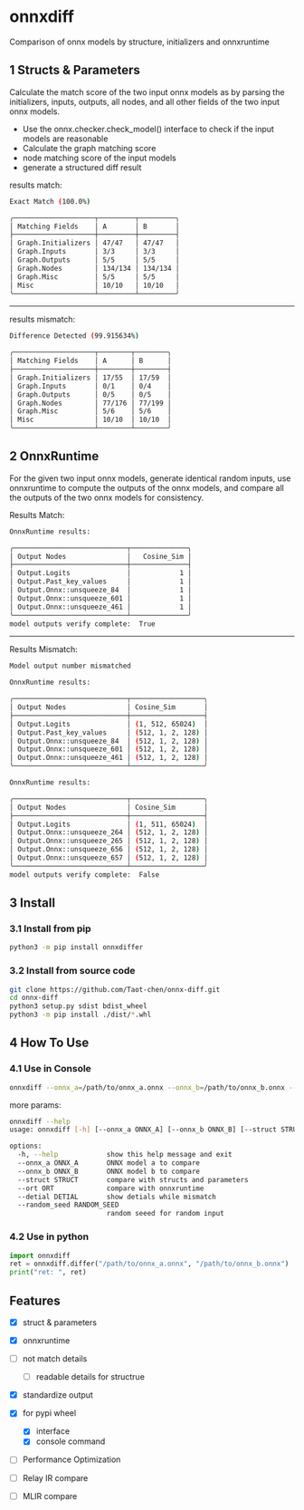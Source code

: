 # onnxdiff

Comparison of onnx models by structure, initializers and onnxruntime


## 1 Structs & Parameters

Calculate the match score of the two input onnx models as by parsing the initializers, inputs, outputs, all nodes, and all other fields of the two input onnx models.

* Use the onnx.checker.check_model() interface to check if the input models are reasonable
* Calculate the graph matching score
* node matching score of the input models
* generate a structured diff result

results match:

```bash
Exact Match (100.0%)

╭────────────────────┬─────────┬─────────╮
│ Matching Fields    │ A       │ B       │
├────────────────────┼─────────┼─────────┤
│ Graph.Initializers │ 47/47   │ 47/47   │
│ Graph.Inputs       │ 3/3     │ 3/3     │
│ Graph.Outputs      │ 5/5     │ 5/5     │
│ Graph.Nodes        │ 134/134 │ 134/134 │
│ Graph.Misc         │ 5/5     │ 5/5     │
│ Misc               │ 10/10   │ 10/10   │
╰────────────────────┴─────────┴─────────╯
```


----------


results mismatch:

```bash
Difference Detected (99.915634%)

╭────────────────────┬────────┬────────╮
│ Matching Fields    │ A      │ B      │
├────────────────────┼────────┼────────┤
│ Graph.Initializers │ 17/55  │ 17/59  │
│ Graph.Inputs       │ 0/1    │ 0/4    │
│ Graph.Outputs      │ 0/5    │ 0/5    │
│ Graph.Nodes        │ 77/176 │ 77/199 │
│ Graph.Misc         │ 5/6    │ 5/6    │
│ Misc               │ 10/10  │ 10/10  │
╰────────────────────┴────────┴────────╯
```


## 2 OnnxRuntime


For the given two input onnx models, generate identical random inputs, use onnxruntime to compute the outputs of the onnx models, and compare all the outputs of the two onnx models for consistency.

Results Match:

```bash
OnnxRuntime results:

╭────────────────────────────┬──────────────╮
│ Output Nodes               │   Cosine_Sim │
├────────────────────────────┼──────────────┤
│ Output.Logits              │            1 │
│ Output.Past_key_values     │            1 │
│ Output.Onnx::unsqueeze_84  │            1 │
│ Output.Onnx::unsqueeze_601 │            1 │
│ Output.Onnx::unsqueeze_461 │            1 │
╰────────────────────────────┴──────────────╯
model outputs verify complete:  True
```



----------


Results Mismatch:

```bash
Model output number mismatched

OnnxRuntime results:

╭────────────────────────────┬──────────────────╮
│ Output Nodes               │ Cosine_Sim       │
├────────────────────────────┼──────────────────┤
│ Output.Logits              │ (1, 512, 65024)  │
│ Output.Past_key_values     │ (512, 1, 2, 128) │
│ Output.Onnx::unsqueeze_84  │ (512, 1, 2, 128) │
│ Output.Onnx::unsqueeze_601 │ (512, 1, 2, 128) │
│ Output.Onnx::unsqueeze_461 │ (512, 1, 2, 128) │
╰────────────────────────────┴──────────────────╯

OnnxRuntime results:

╭────────────────────────────┬──────────────────╮
│ Output Nodes               │ Cosine_Sim       │
├────────────────────────────┼──────────────────┤
│ Output.Logits              │ (1, 511, 65024)  │
│ Output.Onnx::unsqueeze_264 │ (512, 1, 2, 128) │
│ Output.Onnx::unsqueeze_265 │ (512, 1, 2, 128) │
│ Output.Onnx::unsqueeze_656 │ (512, 1, 2, 128) │
│ Output.Onnx::unsqueeze_657 │ (512, 1, 2, 128) │
╰────────────────────────────┴──────────────────╯
model outputs verify complete:  False
```


## 3 Install

### 3.1 Install from pip

```bash
python3 -m pip install onnxdiffer
```


### 3.2 Install from source code

```bash
git clone https://github.com/Taot-chen/onnx-diff.git
cd onnx-diff
python3 setup.py sdist bdist_wheel
python3 -m pip install ./dist/*.whl
```




## 4 How To Use

### 4.1 Use in Console

```bash
onnxdiff --onnx_a=/path/to/onnx_a.onnx --onnx_b=/path/to/onnx_b.onnx --ort=1 --detial=1
```

more params:

```bash
onnxdiff --help
usage: onnxdiff [-h] [--onnx_a ONNX_A] [--onnx_b ONNX_B] [--struct STRUCT] [--ort ORT] [--detial DETIAL] [--random_seed RANDOM_SEED]

options:
  -h, --help            show this help message and exit
  --onnx_a ONNX_A       ONNX model a to compare
  --onnx_b ONNX_B       ONNX model b to compare
  --struct STRUCT       compare with structs and parameters
  --ort ORT             compare with onnxruntime
  --detial DETIAL       show detials while mismatch
  --random_seed RANDOM_SEED
                        random seeed for random input
```


### 4.2 Use in python

```python
import onnxdiff
ret = onnxdiff.differ("/path/to/onnx_a.onnx", "/path/to/onnx_b.onnx")
print("ret: ", ret)
```


## Features

- [x] struct & parameters
- [x] onnxruntime
- [ ] not match details
    - [ ] readable details for structrue
- [x] standardize output
- [x] for pypi wheel
    - [x] interface
    - [x] console command
- [ ] Performance Optimization
- [ ] Relay IR compare
- [ ] MLIR compare

